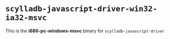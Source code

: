 # `scylladb-javascript-driver-win32-ia32-msvc`

This is the **i686-pc-windows-msvc** binary for `scylladb-javascript-driver`
